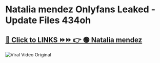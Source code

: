 
 # Natalia mendez Onlyfans Leaked - Update Files 434oh

## <h2><a href="https://clipsfans.com/Natalia_mendez&ref=git">🔗 Click to LINKS ⏩⏩ 👉 🟢 Natalia mendez </a></h2>

<a href="https://clipsfans.com/Natalia_mendez&ref=git" rel="nofollow" data-target="animated-image.originalLink"><img src="https://i.ibb.co.com/xMMVF88/686577567.gif" alt="Viral Video Original" style="max-width: 100%; display: inline-block;" data-target="animated-image.originalImage"></a>

